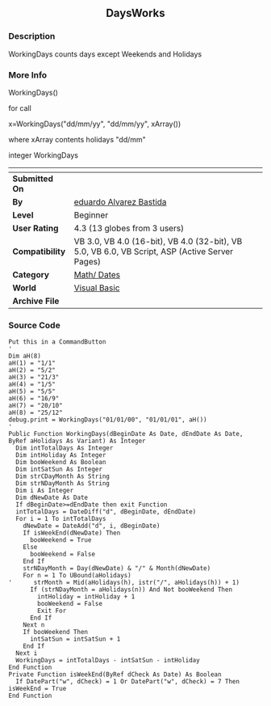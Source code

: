 ﻿<div align="center">

## DaysWorks


</div>

### Description

WorkingDays counts days except Weekends and Holidays
 
### More Info
 
WorkingDays()

for call

x=WorkingDays("dd/mm/yy", "dd/mm/yy", xArray())

where xArray contents holidays "dd/mm"

integer WorkingDays


<span>             |<span>
---                |---
**Submitted On**   |
**By**             |[eduardo Alvarez Bastida](https://github.com/Planet-Source-Code/PSCIndex/blob/master/ByAuthor/eduardo-alvarez-bastida.md)
**Level**          |Beginner
**User Rating**    |4.3 (13 globes from 3 users)
**Compatibility**  |VB 3\.0, VB 4\.0 \(16\-bit\), VB 4\.0 \(32\-bit\), VB 5\.0, VB 6\.0, VB Script, ASP \(Active Server Pages\) 
**Category**       |[Math/ Dates](https://github.com/Planet-Source-Code/PSCIndex/blob/master/ByCategory/math-dates__1-37.md)
**World**          |[Visual Basic](https://github.com/Planet-Source-Code/PSCIndex/blob/master/ByWorld/visual-basic.md)
**Archive File**   |[](https://github.com/Planet-Source-Code/eduardo-alvarez-bastida-daysworks__1-9393/archive/master.zip)





### Source Code

```
Put this in a CommandButton
'
Dim aH(8)
aH(1) = "1/1"
aH(2) = "5/2"
aH(3) = "21/3"
aH(4) = "1/5"
aH(5) = "5/5"
aH(6) = "16/9"
aH(7) = "20/10"
aH(8) = "25/12"
debug.print = WorkingDays("01/01/00", "01/01/01", aH())
'
Public Function WorkingDays(dBeginDate As Date, dEndDate As Date, ByRef aHolidays As Variant) As Integer
  Dim intTotalDays As Integer
  Dim intHoliday As Integer
  Dim booWeekend As Boolean
  Dim intSatSun As Integer
  Dim strCDayMonth As String
  Dim strNDayMonth As String
  Dim i As Integer
  Dim dNewDate As Date
  If dBeginDate>=dEndDate then exit Function
  intTotalDays = DateDiff("d", dBeginDate, dEndDate)
  For i = 1 To intTotalDays
    dNewDate = DateAdd("d", i, dBeginDate)
    If isWeekEnd(dNewDate) Then
      booWeekend = True
    Else
      booWeekend = False
    End If
    strNDayMonth = Day(dNewDate) & "/" & Month(dNewDate)
    For n = 1 To UBound(aHolidays)
'      strMonth = Mid(aHolidays(h), istr("/", aHolidays(h)) + 1)
      If (strNDayMonth = aHolidays(n)) And Not booWeekend Then
        intHoliday = intHoliday + 1
        booWeekend = False
        Exit For
      End If
    Next n
    If booWeekend Then
      intSatSun = intSatSun + 1
    End If
  Next i
  WorkingDays = intTotalDays - intSatSun - intHoliday
End Function
Private Function isWeekEnd(ByRef dCheck As Date) As Boolean
  If DatePart("w", dCheck) = 1 Or DatePart("w", dCheck) = 7 Then isWeekEnd = True
End Function
```

